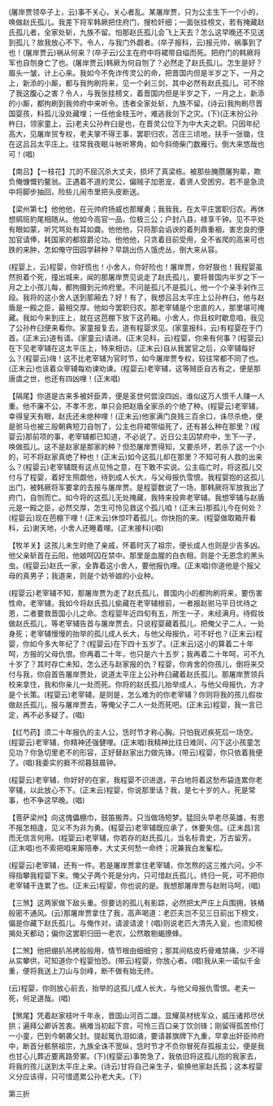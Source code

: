 <!-- { "loadSidebar": true } -->
(屠岸贾领卒子上，云)事不关心，关心者乱。某屠岸贾，只为公主生下一个小的，唤做赵氏孤儿。我差下将军韩厥把住府门，搜检奸细；一面张挂榜文，若有掩藏赵氏孤儿者，全家处斩，九族不留。怕那赵氏孤儿会飞上天去？怎么这早晚还不见送到孤儿？故我放心不下。令人，与我门外觑者。(卒子报科，云)报元帅，祸事到了也！(屠岸贾云)祸从何来？(卒子云)公主在府中将裙带自缢而死。把府门的韩厥将军也自刎身亡了也。(屠岸贾云)韩厥为何自刎了？必然走了赵氏孤儿。怎生是好？眉头一皱，计上心来。我如今不免诈传灵公的命，把晋国内但是半岁之下，一月之上，新添的小厮，都与我拘刷将来，见一个剁三剑，其中必然有赵氏孤儿。可不除了我这腹心之害？令人，与我张挂榜文，着晋国内但是半岁之下，一月之上，新添的小厮，都拘刷到我帅府中来听令。违者全家处斩，九族不留。(诗云)我拘刷尽晋国婴孩，料孤儿没处藏埋；一任他金枝玉叶，难逃我剑下之灾。(下)(正末扮公孙杵臼，领家童上，云)老夫公孙杵臼是也，在晋灵公位下为中大夫之职。只因年纪高大，见屠岸贸专权，老夫掌不得王事，罢职归农，苫庄三顷地，扶手一张锄，住在这吕吕太平庄上。往常我夜眠斗帐听寒角，如今斜倚柴门数雁行。倒大来悠哉也可！(唱)

【南吕】【一枝花】兀的不屈沉杀大丈夫，损坏了真梁栋。被那些腌臜屠狗辈，欺负俺慷慨钓鳌翁。正遇着不道的灵公，偏贼子加恩宠，着贤人受困穷。若不是急流中将脚步抽回，险些儿闹市里把头皮断送。

【梁州第七】他他他，在元帅府扬威也那耀勇；我我我，在太平庄罢职归农。再休想鹓班豹尾相随从。他如今高官一品，位极三公；户封八县，禄享千钟。见不平处有眼如蒙，听咒骂处有耳如聋。他他他，只将那会谄谀的着列鼎重裀，害忠良的便加官请俸，耗国家的都叙爵沦功。他他他，只贪着目前受用，全不省爬的高来可也跌的来肿，怎如俺守田园学耕种？早跳出伤人饿虎丛，倒大来从容。

(程婴上，云)程婴，你好慌也！小舍人，你好险也！屠岸贾，你好狠也！我程婴虽然担着个死，撞出城来，闻的那屠岸贾见说走了赵氏孤儿，要将普国内半岁之下一月之上小孩儿每，都拘摄到元帅府里。不问是孤儿不是孤儿，他一个个亲手剁作三段。我将的这小舍人送到那厢去？好！有了，我想吕吕太平庄上公孙杵臼，他与赵盾是一殿之臣，最相交厚。他如今罢职归农。那老宰辅是个忠直的人，那里堪可掩藏。我如今来到庄上，就在这芭棚下放下这药箱。小舍人，你且权时歇息咱，我见了公孙杵臼便来看你。家童报复去，道有程婴求见。(家童报科，云)有程婴在于门首。(正末云)道有请。(家童云)请进。(正末见科，云)程婴，你来有何事？(程婴云)在下见老宰辅在这太平庄上，特来相访。(正末云)自从我罢官之后，众宰辅每好么？(程婴云)嗨！这不比老宰辅为官时节，如今屠岸贾专权，较往常都不同了也。(正末云)也该着众宰辅每劝谏劝谏。(程婴云)老宰辅，这等贼臣自古有之，便是那唐虞之世，也还有四凶哩！(正末唱)

【隔尾】你道是古来多被奸臣弄，便是圣世何尝没四凶，谁似这万人恨千人赚一人重。他不廉不公，不孝不忠，单只会把赵盾全家杀的个绝了种。(程婴云)老宰辅，幸得皇天有眼，赵氏还未绝种哩！(正末云)他家满门良贱三百余口，诛尽杀绝，便是驸马也被三般朝典短刀自刎了，公主也将裙带缢死了，还有甚么种在那里？(程婴云)那前项的事，老宰辅都已知道，不必说了。近日公主囚禁府中，生下一子，唤做孤儿。这不是赵家是那家的种？但恐屠岸贾得知，又要杀坏，若杀了这一个小的，可不将赵家真绝了种也！(正末云)如今这孤儿却在那里？不知可有人救的出来么？(程婴云)老宰辅既有这点见怜之意，在下敢不实说。公主临亡时，将这孤儿交付与了程婴，着好生照觑他，待到成人长大，与父母报仇雪恨。我程婴抱的这孤儿出门，被韩厥将军要拿的去报与屠岸贾。是程婴数说了一场，那韩厥将军放我出了府门，自刎而亡。如今将的这孤儿无处掩藏，我特来投奔老宰辅。我想宰辅与赵盾元是一殿之臣，必然交厚，怎生可怜见救这个孤儿咱！(正末云)那孤儿今在何处？(程婴云)现在芭棚下哩！(正末云)休惊吓着孤儿，你快抱的来。(程婴做取箱开看科，云)谢天地，小舍人还睡着哩。(正末接科)(唱)

【牧羊关】这孩儿未生时绝了亲戚，怀着时灭了祖宗，便长成人也则是少吉多凶。他父亲斩首在云阳，他娘呵囚在禁中。那里是血腥的白衣相，则是个无恩念的黑头虫。(程婴云)赵氏一家，全靠着这小舍人，要他报仇哩。(正末唱)你道他是个报父母的真男子；我道来，则是个妨爷娘的小业种。

(程婴云)老宰辅不知，那屠岸贾为走了赵氏孤儿，普国内小的都拘刷将来，要伤害性命。老宰辅，我如今将赵氏孤儿偷藏在老宰辅根前，一者报赵驸马平日优待之恩，二者要救晋国小儿之命。念程婴年近四旬有五，所生一子，未经满月。待假妆做赵氏孤儿，等老宰辅告首与屠岸贾去，只说程婴藏着孤儿，把俺父子二人，一处身死；老宰辅慢慢的抬举的孤儿成人长大，与他父母报仇，可不好也？(正末云)程婴，你如今多大年纪了？(程婴云)在下四十五岁了。(正末云)这小的算着二十年呵，方报的父母仇恨。你再着二十年，也只是六十五岁；我再着二十年呵，可不九十岁了？其时存亡未知，怎么还与赵家报的仇？程婴，你肯舍的你孩儿，倒将来交付与我，你自首告屠岸贾处，说道太平庄上公孙杵臼藏着赵氏孤儿。那屠岸贾领兵校来拿住，我和你亲儿一处而死。你将的赵氏孤儿抬举成人，与他父母报仇，方才是个长策。(程婴云)老宰辅，是则是，怎么难为的你老宰辅？你则将我的孩儿假妆做赵氏孤儿，报与屠岸贾去，等俺父子二人一处而死吧。(正末云)程婴，我一言已定，再不必多疑了。(唱)

【红芍药】须二十年报仇的主人公，恁时节才称心胸。只怕我迟疾死后一场空。(程婴云)老宰辅，你精神还强健哩。(正末唱)我精神比往日难同，闪下这小孩童怎见功？你急切里老不的形容，正好替赵家出力做先锋。(带云)程婴，你只依着我便了。(唱)我委实的捱不彻暮鼓晨钟。

(程婴云)老宰辅，你好好的在家，我程婴不识进退，平白地将着这愁布袋连累你老宰辅，以此放心不下。(正末云)程婴，你说那里话？我，是七十岁的人，死是常事，也不争这早晚。(唱)

【菩萨梁州】向这傀儡棚巾，鼓笛搬弄。只当做场短梦。猛回头早老尽英雄，有恩不报怎相逢，见义不为非为勇。(程婴云)老宰辅既应承了，休要失信。(正末昌)言而无信言何用。(程婴云)老宰辅，你若存的赵氏孤儿，当名标青史，万古留芳。(正末唱)也不索把咱来厮陪奉，大丈夫何愁一命终；况兼我白发髼松。

(程婴云)老宰辅，还有一件。若是屠岸贾拿住老宰辅，你怎熬的这三推六问，少不得指攀我程婴下来。俺父子两个死是分内，只可惜赵氏孤儿，终归一死，可不把你老宰辅干连累了也。(正末云)程婴，你也说的是。我想那屠岸贾与赵附马呵，(唱)

【三煞】这两家做下敌头重。但要访的孤儿有影踪，必然把太严庄上兵围拥，铁桶般密不通风。(云)那屠岸贾拿住了我，高声喝道：老匹夫岂不见三日前出下榜文，偏是你藏下赵氏孤儿。与俺作对，请波请波！(唱)则说老匹大清先入瓮，也须知榜揭处天都动；偏你这罢职归田一老农，公然敢剔蝎撩蜂。

【二煞】他把绷扒吊拷般般用，情节根由细细穷；那其间枯皮朽骨难禁痛，少不得从实攀供，可知道你个程婴怕恐。(带云)程婴，你放心者。(唱)我从来一诺似千金重，便将我送上刀山与剑峰，断不做有始无终。

(云)程婴，你则放心前去，抬举的这孤儿成人长大，与他父母报仇雪恨。老夫一死，何足道哉。(唱)

【煞尾】凭着赵家枝叶千年永，晋国山河百二雄。显耀英材统军众，威压诸邦尽伏拱；遍拜公卿诉苦衷。祸难当初起下宫，可怜三百口亲丁饮剑锋；刚留得孤苦伶仃一小童，巴到今朝袭父封。提起冤仇泪如涌，要请甚旗牌下九重，早拿出奸臣帅府中，断首分骸祭祖宗，九族全诛不宽纵，恁时节才不负你冒死存孤报主公，便是我也甘心儿葬近要离路旁冢。(下)(程婴云)事势急了，我依旧将这孤儿抱的我家去，将我的孩儿送到太平庄上来。(诗云)甘将自己亲生子，偷换他家赵氏孤；这本程婴义分应该得，只可惜遗累公孙老大夫。(下)


第三折

